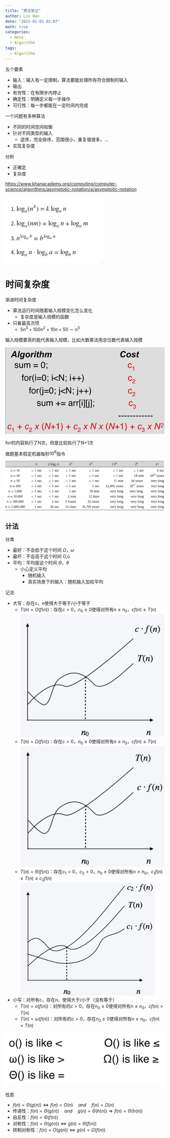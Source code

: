 ```yaml
---
title: "算法笔记"
author: Lin Han
date: "2022-01-03 02:07"
math: true
categories:
  - Note
  - Algorithm
tags:
  - Algorithm
---
```


五个要素
- 输入：输入有一定限制，算法要能处理所有符合限制的输入
- 输出
- 有穷性：在有限步内停止
- 确定性：明确定义每一步操作
- 可行性：每一步都能在一定时间内完成

一个问题有多种算法
- 不同的时间空间权衡
- 针对不同类型的输入
  - 逆序，完全排序，范围很小，重复值很多，...
- 实现复杂度

分析
- 正確定
- 复杂度

https://www.khanacademy.org/computing/computer-science/algorithms/asymptotic-notation/a/asymptotic-notation

![log calculations](/assets/img/post/Algorithm/log-calculations.png)

# 时间复杂度

渐进时间复杂度
- 算法运行时间随着输入规模变化怎么变化
  - 复杂度是输入规模的函数
- 只看最高次项
  - $5 n^{3}+100 n^{2}+10 n+50 \sim n^{3}$

输入规模要真的能代表输入规模，比如大数乘法用总位数代表输入规模

![for runtime](/assets/img/post/Algorithm/for-runtime.png)

for的内容执行了N次，但是比较执行了N+1次

做题基本假定机器每秒$10^6$指令

![running time](/assets/img/post/Algorithm/running-time.png)


## 计法

分类
- 最好：不会低于这个时间 $\Omega$，$\omega$
- 最坏：不会高于这个时间 O,o
- 平均：平均是这个时间 $\Theta$，$\theta$
  - 小心定义平均
    - 随机输入
    - 真实场景下的输入：随机输入加权平均

记法
- 大写：存在c，n使得大于等于/小于等于
  - $T(n)=O(f(n))$：存在$c>0，n_0\ge 0$使得对所有$n \ge n_0$，$cf(n)\ge T(n)$
  ![O](/assets/img/post/Algorithm/o.png)
  - $T(n)=\Omega(f(n))$：存在$c>0，n_0\ge 0$使得对所有$n \ge n_0$，$cf(n)\le T(n)$
  ![big omega](/assets/img/post/Algorithm/big-omega.png)
  - $T(n)=\Theta(f(n))$：存在$c_1>0，c_2>0，n_0\ge 0$使得对所有$n \ge n_0$，$c_1f(n)\le T(n) \le c_2f(n)$
  ![big theta](/assets/img/post/Algorithm/big-theta.png)
- 小写：对所有c，存在n，使得大于/小于（没有等于）
  - $T(n)=o(f(n))$：对所有的$c>0$，存在$n_0\ge 0$使得对所有$n\ge n_0，cf(n)>T(n)$
  - $T(n)=\omega(f(n))$：对所有的$c>0$，存在$n_0\ge 0$使得对所有$n\ge n_0，cf(n)<T(n)$
  <!-- - $T(n)=\theta(f(n))$：对所有的$c_1>0，c_2>0$，存在$n_0\ge 0$使得对所有$n\ge n_0，c_1f(n)<T(n)<c_2f(n)$ -->


![notations](/assets/img/post/Algorithm/notations.png)

性质
- $f(n)=\Theta(g(n))\Leftrightarrow f(n)=O(n) \quad and \quad f(n)=\Omega(n)$
- 传递性：$f(n)=\Theta(g(n)) \quad and \quad g(n)=\Theta(h(n)) \Rightarrow f(n)=\Theta(h(n))$
- 自反性：$f(n)=\Theta(f(n))$
- 对称性：$f(n)=\Theta(g(n))\Leftrightarrow g(n)=\Theta(f(n))$
- 转制对称性：$f(n)=O(g(n))\Leftrightarrow g(n)=\Omega(f(n))$
